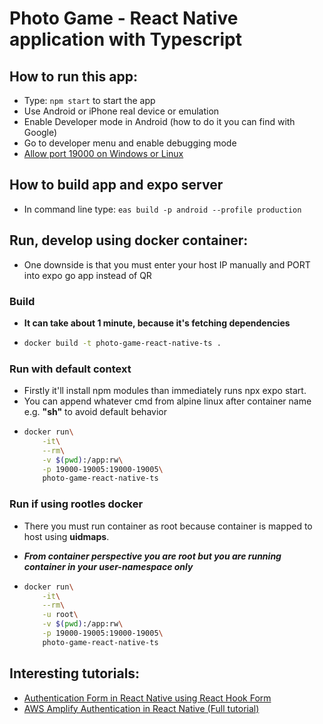 # Photo Game - React Native application with Typescript

## How to run this app:
- Type: `npm start` to start the app
- Use Android or iPhone real device or emulation
- Enable Developer mode in Android (how to do it you can find with Google)
- Go to developer menu and enable debugging mode
- [Allow port 19000 on Windows or Linux](https://stackoverflow.com/questions/43593042/network-response-time-out-error-create-react-native-app-expo)

## How to build app and expo server
- In command line type: `eas build -p android --profile production`

## Run, develop using docker container:
- One downside is that you must enter your host IP manually and PORT into expo go app instead of QR

### Build
- **It can take about 1 minute, because it's fetching dependencies**
- ```sh
  docker build -t photo-game-react-native-ts .
  ```
### Run with default context
- Firstly it'll install npm modules than immediately runs npx expo start.
- You can append whatever cmd from alpine linux after container name e.g. **"sh"** to avoid default behavior
- ```sh
  docker run\
      -it\
      --rm\
      -v $(pwd):/app:rw\
      -p 19000-19005:19000-19005\
      photo-game-react-native-ts
  ```

### Run if using rootles docker
- There you must run container as root because container is mapped to host
using **uidmaps**.

- ***From container perspective you are root but you are running container in your user-namespace only***
- ```sh
  docker run\
      -it\
      --rm\
      -u root\
      -v $(pwd):/app:rw\
      -p 19000-19005:19000-19005\
      photo-game-react-native-ts
  ```
  
## Interesting tutorials:
- [Authentication Form in React Native using React Hook Form](https://www.youtube.com/watch?v=G4jD_u7isXk)
- [AWS Amplify Authentication in React Native (Full tutorial)](https://www.youtube.com/watch?v=EvzLRCDe6VI)
